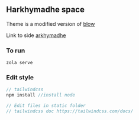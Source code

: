 ## Harkhymadhe space

Theme is a modified version of [blow](https://github.com/tchartron/blow)

Link to side [arkhymadhe](https://arkhymadhe.github.io/)


### To run
```
zola serve
```

### Edit style
```js
// tailwindcss
npm install //install node 

// Edit files in static folder
// tailwindcss doc https://tailwindcss.com/docs/
```

